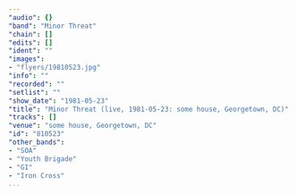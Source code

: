 ```yaml
---
"audio": {}
"band": "Minor Threat"
"chain": []
"edits": []
"ident": ""
"images":
- "flyers/19810523.jpg"
"info": ""
"recorded": ""
"setlist": ""
"show_date": "1981-05-23"
"title": "Minor Threat (live, 1981-05-23: some house, Georgetown, DC)"
"tracks": []
"venue": "some house, Georgetown, DC"
"id": "810523"
"other_bands":
- "SOA"
- "Youth Brigade"
- "GI"
- "Iron Cross"
...
```

